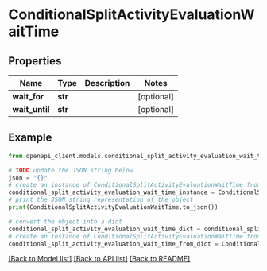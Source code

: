 # ConditionalSplitActivityEvaluationWaitTime


## Properties

Name | Type | Description | Notes
------------ | ------------- | ------------- | -------------
**wait_for** | **str** |  | [optional] 
**wait_until** | **str** |  | [optional] 

## Example

```python
from openapi_client.models.conditional_split_activity_evaluation_wait_time import ConditionalSplitActivityEvaluationWaitTime

# TODO update the JSON string below
json = "{}"
# create an instance of ConditionalSplitActivityEvaluationWaitTime from a JSON string
conditional_split_activity_evaluation_wait_time_instance = ConditionalSplitActivityEvaluationWaitTime.from_json(json)
# print the JSON string representation of the object
print(ConditionalSplitActivityEvaluationWaitTime.to_json())

# convert the object into a dict
conditional_split_activity_evaluation_wait_time_dict = conditional_split_activity_evaluation_wait_time_instance.to_dict()
# create an instance of ConditionalSplitActivityEvaluationWaitTime from a dict
conditional_split_activity_evaluation_wait_time_from_dict = ConditionalSplitActivityEvaluationWaitTime.from_dict(conditional_split_activity_evaluation_wait_time_dict)
```
[[Back to Model list]](../README.md#documentation-for-models) [[Back to API list]](../README.md#documentation-for-api-endpoints) [[Back to README]](../README.md)


